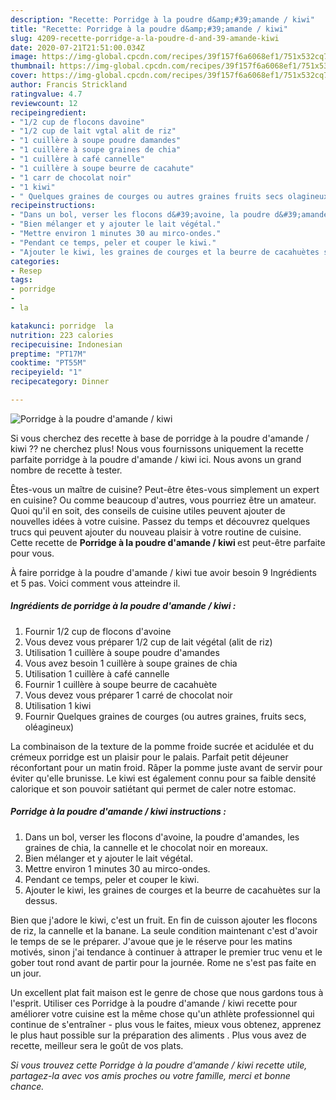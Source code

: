 ```yaml
---
description: "Recette: Porridge à la poudre d&amp;#39;amande / kiwi"
title: "Recette: Porridge à la poudre d&amp;#39;amande / kiwi"
slug: 4209-recette-porridge-a-la-poudre-d-and-39-amande-kiwi
date: 2020-07-21T21:51:00.034Z
image: https://img-global.cpcdn.com/recipes/39f157f6a6068ef1/751x532cq70/porridge-a-la-poudre-damande-kiwi-photo-principale-de-la-recette.jpg
thumbnail: https://img-global.cpcdn.com/recipes/39f157f6a6068ef1/751x532cq70/porridge-a-la-poudre-damande-kiwi-photo-principale-de-la-recette.jpg
cover: https://img-global.cpcdn.com/recipes/39f157f6a6068ef1/751x532cq70/porridge-a-la-poudre-damande-kiwi-photo-principale-de-la-recette.jpg
author: Francis Strickland
ratingvalue: 4.7
reviewcount: 12
recipeingredient:
- "1/2 cup de flocons davoine"
- "1/2 cup de lait vgtal alit de riz"
- "1 cuillère à soupe poudre damandes"
- "1 cuillère à soupe graines de chia"
- "1 cuillère à café cannelle"
- "1 cuillère à soupe beurre de cacahute"
- "1 carr de chocolat noir"
- "1 kiwi"
- " Quelques graines de courges ou autres graines fruits secs olagineux"
recipeinstructions:
- "Dans un bol, verser les flocons d&#39;avoine, la poudre d&#39;amandes, les graines de chia, la cannelle et le chocolat noir en moreaux."
- "Bien mélanger et y ajouter le lait végétal."
- "Mettre environ 1 minutes 30 au mirco-ondes."
- "Pendant ce temps, peler et couper le kiwi."
- "Ajouter le kiwi, les graines de courges et la beurre de cacahuètes sur la dessus."
categories:
- Resep
tags:
- porridge
- 
- la

katakunci: porridge  la 
nutrition: 223 calories
recipecuisine: Indonesian
preptime: "PT17M"
cooktime: "PT55M"
recipeyield: "1"
recipecategory: Dinner

---
```



![Porridge à la poudre d&#39;amande / kiwi](https://img-global.cpcdn.com/recipes/39f157f6a6068ef1/751x532cq70/porridge-a-la-poudre-damande-kiwi-photo-principale-de-la-recette.jpg)

Si vous cherchez des recette à base de porridge à la poudre d&#39;amande / kiwi ?? ne cherchez plus! Nous vous fournissons uniquement la recette parfaite porridge à la poudre d&#39;amande / kiwi ici. Nous avons un grand nombre de recette à tester.

Êtes-vous un maître de cuisine? Peut-être êtes-vous simplement un expert en cuisine? Ou comme beaucoup d'autres, vous pourriez être un amateur. Quoi qu'il en soit, des conseils de cuisine utiles peuvent ajouter de nouvelles idées à votre cuisine. Passez du temps et découvrez quelques trucs qui peuvent ajouter du nouveau plaisir à votre routine de cuisine. Cette recette de <strong> Porridge à la poudre d&#39;amande / kiwi </strong> est peut-être parfaite pour vous.

<!--inarticleads1-->

À faire porridge à la poudre d&#39;amande / kiwi tue avoir besoin 9 Ingrédients et 5 pas. Voici comment vous atteindre il.

##### Ingrédients de porridge à la poudre d&#39;amande / kiwi :

1. Fournir 1/2 cup de flocons d&#39;avoine
1. Vous devez vous préparer 1/2 cup de lait végétal (alit de riz)
1. Utilisation 1 cuillère à soupe poudre d&#39;amandes
1. Vous avez besoin 1 cuillère à soupe graines de chia
1. Utilisation 1 cuillère à café cannelle
1. Fournir 1 cuillère à soupe beurre de cacahuète
1. Vous devez vous préparer 1 carré de chocolat noir
1. Utilisation 1 kiwi
1. Fournir  Quelques graines de courges (ou autres graines, fruits secs, oléagineux)


La combinaison de la texture de la pomme froide sucrée et acidulée et du crémeux porridge est un plaisir pour le palais. Parfait petit déjeuner réconfortant pour un matin froid. Râper la pomme juste avant de servir pour éviter qu&#39;elle brunisse. Le kiwi est également connu pour sa faible densité calorique et son pouvoir satiétant qui permet de caler notre estomac. 

<!--inarticleads2-->

##### Porridge à la poudre d&#39;amande / kiwi instructions :

1. Dans un bol, verser les flocons d&#39;avoine, la poudre d&#39;amandes, les graines de chia, la cannelle et le chocolat noir en moreaux.
1. Bien mélanger et y ajouter le lait végétal.
1. Mettre environ 1 minutes 30 au mirco-ondes.
1. Pendant ce temps, peler et couper le kiwi.
1. Ajouter le kiwi, les graines de courges et la beurre de cacahuètes sur la dessus.


Bien que j&#39;adore le kiwi, c&#39;est un fruit. En fin de cuisson ajouter les flocons de riz, la cannelle et la banane. La seule condition maintenant c&#39;est d&#39;avoir le temps de se le préparer. J&#39;avoue que je le réserve pour les matins motivés, sinon j&#39;ai tendance à continuer à attraper le premier truc venu et le gober tout rond avant de partir pour la journée. Rome ne s&#39;est pas faite en un jour. 

<!--inarticleads1-->

<p>
Un excellent plat fait maison est le genre de chose que nous gardons tous à l'esprit. Utiliser ces Porridge à la poudre d&#39;amande / kiwi recette pour améliorer votre cuisine est la même chose qu'un athlète professionnel qui continue de s'entraîner - plus vous le faites, mieux vous obtenez, apprenez le plus haut possible sur la préparation des aliments . Plus vous avez de recette, meilleur sera le goût de vos plats.
</p>

<p>
<i>Si vous trouvez cette Porridge à la poudre d&#39;amande / kiwi recette utile, partagez-la avec vos amis proches ou votre famille, merci et bonne chance.</i>
</p>

